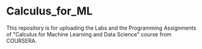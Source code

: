 # Calculus_for_ML
This repository is for uploading the Labs and the Programming Assignments of "Calculus for Machine Learning and Data Science" course from COURSERA.
